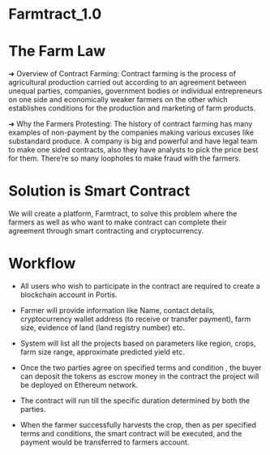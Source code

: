 # Farmtract_1.0

# The Farm Law 
➜ Overview of Contract Farming: Contract farming is the process of agricultural production carried out according to an agreement between unequal parties, companies, government bodies or individual entrepreneurs on one side and economically weaker farmers on the other which establishes conditions for the production and marketing of farm products.

➜ Why the Farmers Protesting:  The history of contract farming has many examples of non-payment by the companies making various excuses like substandard produce. A company is big and powerful and have legal team to make one sided contracts, also they have analysts to pick the price best for them.  There’re so many loopholes to make fraud with the farmers.

# Solution is Smart Contract
We will create a platform, Farmtract, to solve this problem where the farmers as well as who want to make contract can complete their agreement through smart contracting and cryptocurrency. 

# Workflow

* All  users  who  wish  to participate in the contract are required to create a blockchain account in Portis.

* Farmer will provide information like Name, contact details, cryptocurrency wallet address (to receive or transfer payment), farm size, evidence of land (land registry number) etc. 

* System will list all the projects based on parameters like region, crops, farm size range, approximate predicted yield etc.

* Once the two parties agree on specified terms and condition , the buyer  can deposit the tokens  as  escrow  money  in the contract the project will be deployed on Ethereum network. 

* The  contract  will   run  till   the  specific  duration determined by both the parties. 

* When the farmer successfully harvests the crop, then as per specified terms and conditions, the smart contract will be executed, and the payment would be transferred to farmers account. 

